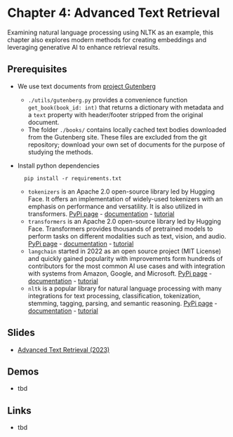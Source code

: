 # Chapter 4: Advanced Text Retrieval

Examining natural language processing using NLTK as an example, this chapter also explores modern methods for creating embeddings and leveraging generative AI to enhance retrieval results.

## Prerequisites

- We use text documents from [project Gutenberg](https://www.gutenberg.org/)
  - `./utils/gutenberg.py` provides a convenience function `get_book(book_id: int)` that returns a dictionary with metadata and a `text` property with header/footer stripped from the original document.
  - The folder `./books/` contains locally cached text bodies downloaded from the Gutenberg site. These files are excluded from the git repository; download your own set of documents for the purpose of studying the methods.
- Install python dependencies

  ```pip
    pip install -r requirements.txt
  ```
  
  - `tokenizers` is an Apache 2.0 open-source library led by Hugging Face. It offers an implementation of widely-used tokenizers with an emphasis on performance and versatility. It is also utilized in transformers. 
  [PyPi page](https://pypi.org/project/tokenizers/) - [documentation](https://huggingface.co/docs/tokenizers/index) - [tutorial](https://huggingface.co/docs/tokenizers/python/latest/quicktour.html)
  - `transformers` is an Apache 2.0 open-source library led by Hugging Face. Transformers provides thousands of pretrained models to perform tasks on different modalities such as text, vision, and audio.
  [PyPi page](https://pypi.org/project/transformers/) - [documentation](https://huggingface.co/docs/transformers/index) - [tutorial](https://huggingface.co/docs/transformers/quicktour)
  - `langchain` started in 2022 as an open source project (MIT License) and quickly gained popularity with improvements form hundreds of contributors for the most common AI use cases and with integration with systems from Amazon, Google, and Microsoft.
    [PyPi page](https://pypi.org/project/langchain/) - [documentation](https://python.langchain.com/docs/get_started/introduction.html) - [tutorial](https://python.langchain.com/docs/additional_resources/tutorials)
  - `nltk` is a popular library for natural language processing with many integrations for text processing, classification, tokenization, stemming, tagging, parsing, and semantic reasoning.
    [PyPi page](https://pypi.org/project/nltk/) - [documentation](https://www.nltk.org/) - [tutorial](https://www.nltk.org/howto.html)


## Slides

- [Advanced Text Retrieval (2023)](https://dmi.unibas.ch/fileadmin/user_upload/dmi/Studium/Computer_Science/Vorlesungen_HS23/Multimedia_Retrieval/04_AdvancedTextRetrieval.pdf)

## Demos

- tbd

## Links

- tbd
